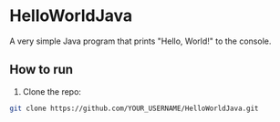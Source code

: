 # HelloWorldJava

A very simple Java program that prints "Hello, World!" to the console.

## How to run

1. Clone the repo:

```bash
git clone https://github.com/YOUR_USERNAME/HelloWorldJava.git

